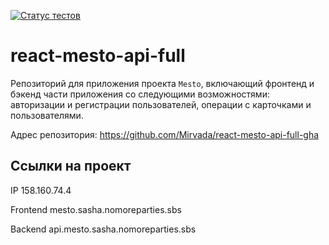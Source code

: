 [![Статус тестов](../../actions/workflows/tests.yml/badge.svg)](../../actions/workflows/tests.yml)

# react-mesto-api-full

Репозиторий для приложения проекта `Mesto`, включающий фронтенд и бэкенд части приложения со следующими возможностями: авторизации и регистрации пользователей, операции с карточками и пользователями.

Адрес репозитория: https://github.com/Mirvada/react-mesto-api-full-gha

## Ссылки на проект

IP 158.160.74.4

Frontend mesto.sasha.nomoreparties.sbs

Backend api.mesto.sasha.nomoreparties.sbs
